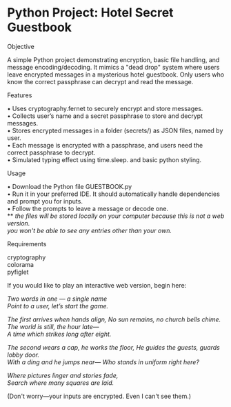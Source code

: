 # Python Project: Hotel Secret Guestbook

Objective

A simple Python project demonstrating encryption, basic file handling, and message encoding/decoding. It mimics a "dead drop" system where users leave encrypted messages in a mysterious hotel guestbook. Only users who know the correct passphrase can decrypt and read the message.

Features

• Uses cryptography.fernet to securely encrypt and store messages.<br>
• Collects user’s name and a secret passphrase to store and decrypt messages.<br>
• Stores encrypted messages in a folder (secrets/) as JSON files, named by user.<br>
• Each message is encrypted with a passphrase, and users need the correct passphrase to decrypt.<br>
• Simulated typing effect using time.sleep. and basic python styling.<br>

Usage

• Download the Python file GUESTBOOK.py <br> 
• Run it in your preferred IDE. It should automatically handle dependencies and prompt you for inputs. <br>
• Follow the prompts to leave a message or decode one. <br>
** *the files will be stored locally on your computer because this is not a web version. <br>
you won't be able to see any entries other than your own.*

Requirements <br>

cryptography  
colorama  
pyfiglet


If you would like to play an interactive web version, begin here: 

<i>Two words in one — a single name <br>
Point to a user, let’s start the game. <br>

The first arrives when hands align, No sun remains, no church bells chime. The world is still, the hour late—<br>
A time which strikes long after eight.<br>

The second wears a cap, he works the floor, He guides the guests, guards lobby door.<br>
With a ding and he jumps near— Who stands in uniform right here?<br>

Where pictures linger and stories fade,<br>
Search where many squares are laid.</i> <br>

(Don't worry—your inputs are encrypted. Even I can't see them.)
